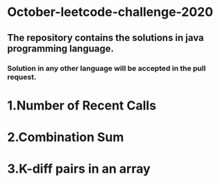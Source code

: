 # October-leetcode-challenge-2020
## The repository contains the solutions in java programming language.
### Solution in any other language will be accepted in the pull request.
# 1.Number of Recent Calls
# 2.Combination Sum
# 3.K-diff pairs in an array
